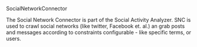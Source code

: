 SocialNetworkConnector

The Social Network Connector is part of the Social Activity Analyzer.
SNC is used to crawl social networks (like twitter, Facebook et. al.) an grab posts and messages according to constraints configurable - like specific terms, or users.


